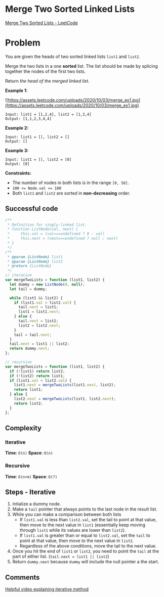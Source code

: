 # Merge Two Sorted Linked Lists

[Merge Two Sorted Lists - LeetCode](https://leetcode.com/problems/merge-two-sorted-lists/)

# Problem

You are given the heads of two sorted linked lists `list1` and `list2`.

Merge the two lists in a one **sorted** list. The list should be made by splicing together the nodes of the first two lists.

Return *the head of the merged linked list*.

**Example 1:**

![https://assets.leetcode.com/uploads/2020/10/03/merge_ex1.jpg](https://assets.leetcode.com/uploads/2020/10/03/merge_ex1.jpg)

```
Input: list1 = [1,2,4], list2 = [1,3,4]
Output: [1,1,2,3,4,4]

```

**Example 2:**

```
Input: list1 = [], list2 = []
Output: []

```

**Example 3:**

```
Input: list1 = [], list2 = [0]
Output: [0]

```

**Constraints:**

- The number of nodes in both lists is in the range `[0, 50]`.
- `100 <= Node.val <= 100`
- Both `list1` and `list2` are sorted in **non-decreasing** order.

## Successful code

```js
/**
 * Definition for singly-linked list.
 * function ListNode(val, next) {
 *     this.val = (val===undefined ? 0 : val)
 *     this.next = (next===undefined ? null : next)
 * }
 */
/**
 * @param {ListNode} list1
 * @param {ListNode} list2
 * @return {ListNode}
 */
// iterative
var mergeTwoLists = function (list1, list2) {
  let dummy = new ListNode(0, null);
  let tail = dummy;

  while (list1 && list2) {
    if (list1.val < list2.val) {
      tail.next = list1;
      list1 = list1.next;
    } else {
      tail.next = list2;
      list2 = list2.next;
    }
    tail = tail.next;
  }
  tail.next = list1 || list2;
  return dummy.next;
};

// recursive
var mergeTwoLists = function (list1, list2) {
  if (!list1) return list2;
  if (!list2) return list1;
  if (list1.val < list2.val) {
    list1.next = mergeTwoLists(list1.next, list2);
    return list1;
  } else {
    list2.next = mergeTwoLists(list1, list2.next);
    return list2;
  }
};
```

## Complexity

### Iterative

**Time**: `O(n)`
**Space**: `O(n)`

### Recursive

**Time**: `O(n+m)`
**Space**: `O(?)`

## Steps - Iterative

1. Intialize a dummy node.
2. Make a `tail` pointer that always points to the last node in the result list.
3. While you can make a comparison between both lists
   - If `list1.val` is less than `list2.val`, set the tail to point at that value, then move to the next value in `list1` (essentially keep moving through `list1` while its values are lower than `list2`).
   - If `list1.val` is greater than or equal to `list2.val`, set the `tail` to point at that value, then move to the next value in `list2`.
   - Regardless of the above conditions, move the tail to the next value.
4. Once you hit the end of `list1` or `list2`, you need to point the `tail` at the part of either list. (`tail.next = list1 || list2`)
5. Return `dummy.next` because `dummy` will include the null pointer a the start.

## Comments

[Helpful video explaining iterative method](https://www.youtube.com/watch?v=XIdigk956u0)
